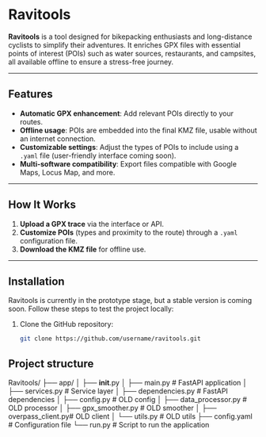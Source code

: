 # Ravitools

**Ravitools** is a tool designed for bikepacking enthusiasts and long-distance cyclists to simplify their adventures. It enriches GPX files with essential points of interest (POIs) such as water sources, restaurants, and campsites, all available offline to ensure a stress-free journey.

---

## Features

- **Automatic GPX enhancement**: Add relevant POIs directly to your routes.
- **Offline usage**: POIs are embedded into the final KMZ file, usable without an internet connection.
- **Customizable settings**: Adjust the types of POIs to include using a `.yaml` file (user-friendly interface coming soon).
- **Multi-software compatibility**: Export files compatible with Google Maps, Locus Map, and more.

---

## How It Works

1. **Upload a GPX trace** via the interface or API.
2. **Customize POIs** (types and proximity to the route) through a `.yaml` configuration file.
3. **Download the KMZ file** for offline use.

---

## Installation

Ravitools is currently in the prototype stage, but a stable version is coming soon. Follow these steps to test the project locally:

1. Clone the GitHub repository:
   ```bash
   git clone https://github.com/username/ravitools.git

## Project structure

Ravitools/
├── app/
│   ├── __init__.py
│   ├── main.py           # FastAPI application
│   ├── services.py       # Service layer
│   ├── dependencies.py   # FastAPI dependencies
│   ├── config.py         # OLD config
│   ├── data_processor.py # OLD processor
│   ├── gpx_smoother.py   # OLD smoother
│   ├── overpass_client.py# OLD client
│   └── utils.py          # OLD utils
├── config.yaml           # Configuration file
└── run.py               # Script to run the application